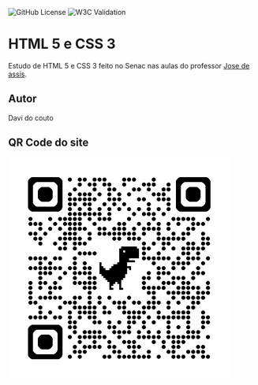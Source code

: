 ![GitHub License](https://img.shields.io/github/license/davicouto530/site?style=for-the-badge)
![W3C Validation](https://img.shields.io/w3c-validation/html?targetUrl=https%3A%2F%2Fdavicouto530.github.io%2Fsite%2F)


# HTML 5 e CSS 3
Estudo de HTML 5 e CSS 3 feito no Senac nas aulas do professor <a href="https://github.com/professorjosedeassis">Jose de assis</a>.
## Autor 
Davi do couto
## QR Code do site 
![](img/qrcodesite.png)
